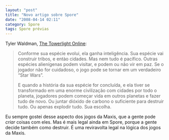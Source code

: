 ```yaml
---
layout: "post"
title: "Novo artigo sobre Spore"
date: "2008-04-14 02:11"
category: Spore
tags: Spore prévias
---
```


Tyler Waldman, [The Towerlight Online](http://media.www.thetowerlight.com/media/storage/paper957/news/2008/04/14/Life/Tyler.Tech.Create.Or.Destroy.Its.Your.Choice.In.spore-3321615-page2.shtml):

> Conforme sua espécie evolui, ela ganha inteligência. Sua espécie vai construir tribos, e entào cidades. Mas nem tudo é pacífico. Outras espécies alienígenas podem visitar, e podem ou não vir em paz. Se o jogador não for cuidadoso, o jogo pode se tornar em um verdadeiro “Star Wars”.
>
> E quando a história da sua espécie for concluída, e ela tiver se transformado em uma enorme civilização com cidades por todo o planeta, jogadores podem começar vida em outros planetas e fazer tudo de novo. Ou juntar dióxido de carbono o suficiente para destruir tudo. Ou apenas explodir tudo. Sua escolha.

Eu sempre gostei desse aspecto dos jogos da Maxis, que a gente pode _criar_ coisas com eles. Mas é mais legal ainda em Spore, porque a gente decide também como destruir. É uma reviravolta legal na lógica dos jogos da Maxis.
